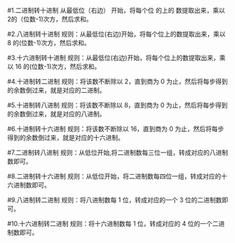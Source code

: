 #1.二进制转十进制
    从最低位（右边） 开始，将每个位 的上的 数提取出来，乘以2的（位数-1)次方，然后求和。

#2.八进制转十进制
    规则：从最低位(右边)开始，将每个位上的数提取出来，乘以 8 的(位数-1)次方，然后求和。

#3.十六进制转十进制
    规则：从最低位(右边)开始，将每个位上的数提取出来，乘以 16 的(位数-1)次方，然后求和。

#4.十进制转二进制
    规则：将该数不断除以 2，直到商为 0 为止，然后将每步得到的余数倒过来，就是对应的二进制。

#5.十进制转八进制
    规则：将该数不断除以 8，直到商为 0 为止，然后将每步得到的余数倒过来，就是对应的八进制。

#6.十进制转十六进制
    规则：将该数不断除以 16，直到商为 0 为止，然后将每步得到的余数倒过来，就是对应的十六进制。

#7.二进制转八进制
    规则：从低位开始,将二进制数每三位一组，转成对应的八进制数即可。

#8.二进制转十六进制
    规则：从低位开始，将二进制数每四位一组，转成对应的十六进制数即可。

#9.八进制转二进制
    规则：将八进制数每 1 位，转成对应的一个 3 位的二进制数即可。

#10.十六进制转二进制
    规则：将十六进制数每 1 位，转成对应的 4 位的一个二进制数即可。

